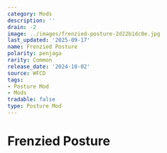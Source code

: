 ```yaml
---
category: Mods
description: ''
drain: -2
image: ../images/frenzied-posture-2d22b1dc0e.jpg
last_updated: '2025-09-17'
name: Frenzied Posture
polarity: penjaga
rarity: Common
release_date: '2024-10-02'
source: WFCD
tags:
- Posture Mod
- Mods
tradable: false
type: Posture Mod
---
```


# Frenzied Posture

